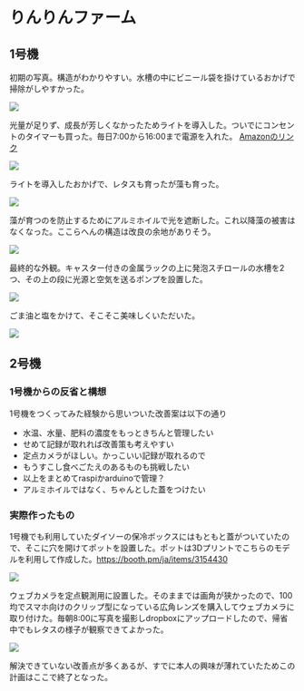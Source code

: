 # りんりんファーム
<!--description
水耕栽培に挑戦した
description-->

## 1号機

初期の写真。構造がわかりやすい。水槽の中にビニール袋を掛けているおかげで掃除がしやすかった。

![](./002.jpg)


光量が足りず、成長が芳しくなかったためライトを導入した。ついでにコンセントのタイマーも買った。毎日7:00から16:00まで電源を入れた。
[Amazonのリンク](https://amzn.asia/d/caDLPvn)

![](./003.jpg)


ライトを導入したおかげで、レタスも育ったが藻も育った。

![](./004.jpg)


藻が育つのを防止するためにアルミホイルで光を遮断した。これ以降藻の被害はなくなった。ここらへんの構造は改良の余地がありそう。

![](./005.jpg)


最終的な外観。キャスター付きの金属ラックの上に発泡スチロールの水槽を2つ、その上の段に光源と空気を送るポンプを設置した。

![](./001.jpg)


ごま油と塩をかけて、そこそこ美味しくいただいた。

![](./006.jpg)

    
## 2号機

### 1号機からの反省と構想

1号機をつくってみた経験から思いついた改善案は以下の通り

- 水温、水量、肥料の濃度をもっときちんと管理したい
- せめて記録が取れれば改善策も考えやすい
- 定点カメラがほしい。かっこいい記録が取れるので
- もうすこし食べごたえのあるものも挑戦したい
- 以上をまとめてraspiかarduinoで管理？
- アルミホイルではなく、ちゃんとした蓋をつけたい

### 実際作ったもの

1号機でも利用していたダイソーの保冷ボックスにはもともと蓋がついていたので、そこに穴を開けてポットを設置した。ポットは3Dプリントでこちらのモデルを利用して作成した。<https://booth.pm/ja/items/3154430>

![](008.jpg)

ウェブカメラを定点観測用に設置した。そのままでは画角が狭かったので、100均でスマホ向けのクリップ型になっている広角レンズを購入してウェブカメラに取り付けた。毎朝8:00に写真を撮影しdropboxにアップロードしたので、帰省中でもレタスの様子が観察できてよかった。

![](007.png)

解決できていない改善点が多くあるが、すでに本人の興味が薄れていたためこの計画はここで終了となった。
